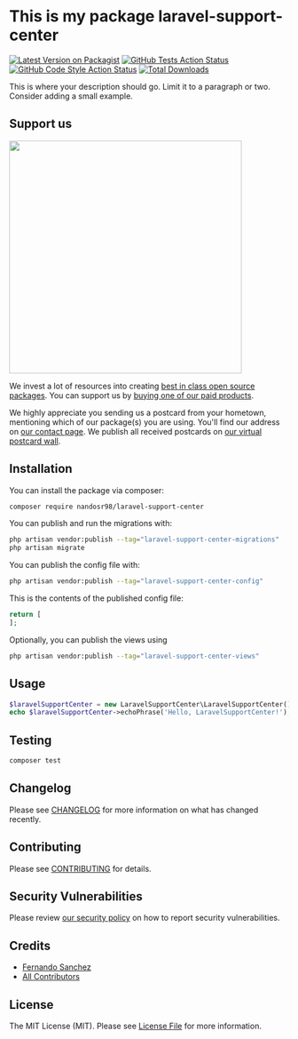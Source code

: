 # This is my package laravel-support-center

[![Latest Version on Packagist](https://img.shields.io/packagist/v/nandosr98/laravel-support-center.svg?style=flat-square)](https://packagist.org/packages/nandosr98/laravel-support-center)
[![GitHub Tests Action Status](https://img.shields.io/github/actions/workflow/status/nandosr98/laravel-support-center/run-tests.yml?branch=main&label=tests&style=flat-square)](https://github.com/nandosr98/laravel-support-center/actions?query=workflow%3Arun-tests+branch%3Amain)
[![GitHub Code Style Action Status](https://img.shields.io/github/actions/workflow/status/nandosr98/laravel-support-center/fix-php-code-style-issues.yml?branch=main&label=code%20style&style=flat-square)](https://github.com/nandosr98/laravel-support-center/actions?query=workflow%3A"Fix+PHP+code+style+issues"+branch%3Amain)
[![Total Downloads](https://img.shields.io/packagist/dt/nandosr98/laravel-support-center.svg?style=flat-square)](https://packagist.org/packages/nandosr98/laravel-support-center)

This is where your description should go. Limit it to a paragraph or two. Consider adding a small example.

## Support us

[<img src="https://github-ads.s3.eu-central-1.amazonaws.com/laravel-support-center.jpg?t=1" width="419px" />](https://spatie.be/github-ad-click/laravel-support-center)

We invest a lot of resources into creating [best in class open source packages](https://spatie.be/open-source). You can support us by [buying one of our paid products](https://spatie.be/open-source/support-us).

We highly appreciate you sending us a postcard from your hometown, mentioning which of our package(s) you are using. You'll find our address on [our contact page](https://spatie.be/about-us). We publish all received postcards on [our virtual postcard wall](https://spatie.be/open-source/postcards).

## Installation

You can install the package via composer:

```bash
composer require nandosr98/laravel-support-center
```

You can publish and run the migrations with:

```bash
php artisan vendor:publish --tag="laravel-support-center-migrations"
php artisan migrate
```

You can publish the config file with:

```bash
php artisan vendor:publish --tag="laravel-support-center-config"
```

This is the contents of the published config file:

```php
return [
];
```

Optionally, you can publish the views using

```bash
php artisan vendor:publish --tag="laravel-support-center-views"
```

## Usage

```php
$laravelSupportCenter = new LaravelSupportCenter\LaravelSupportCenter();
echo $laravelSupportCenter->echoPhrase('Hello, LaravelSupportCenter!');
```

## Testing

```bash
composer test
```

## Changelog

Please see [CHANGELOG](CHANGELOG.md) for more information on what has changed recently.

## Contributing

Please see [CONTRIBUTING](CONTRIBUTING.md) for details.

## Security Vulnerabilities

Please review [our security policy](../../security/policy) on how to report security vulnerabilities.

## Credits

- [Fernando Sanchez](https://github.com/nandosr98)
- [All Contributors](../../contributors)

## License

The MIT License (MIT). Please see [License File](LICENSE.md) for more information.
